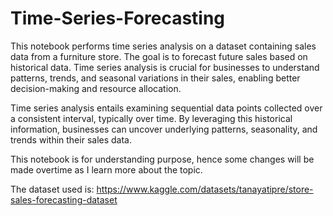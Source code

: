 # Time-Series-Forecasting

This notebook performs time series analysis on a dataset containing sales data from a furniture store. The goal is to forecast future sales based on historical data. Time series analysis is crucial for businesses to understand patterns, trends, and seasonal variations in their sales, enabling better decision-making and resource allocation.

Time series analysis entails examining sequential data points collected over a consistent interval, typically over time. By leveraging this historical information, businesses can uncover underlying patterns, seasonality, and trends within their sales data.

This notebook is for understanding purpose, hence some changes will be made overtime as I learn more about the topic.

The dataset used is: <https://www.kaggle.com/datasets/tanayatipre/store-sales-forecasting-dataset>
